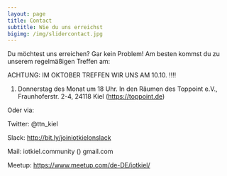 ```yaml
---
layout: page
title: Contact
subtitle: Wie du uns erreichst
bigimg: /img/slidercontact.jpg
---
```


Du möchtest uns erreichen? Gar kein Problem! 
Am besten kommst du zu unserem regelmäßigen Treffen am:

ACHTUNG: IM OKTOBER TREFFEN WIR UNS AM 10.10. !!!!

1. Donnerstag des Monat um 18 Uhr. In den Räumen des Toppoint e.V., Fraunhoferstr. 2-4, 24118 Kiel (https://toppoint.de)

Oder via:

Twitter: @ttn_kiel

Slack: http://bit.ly/joiniotkielonslack

Mail: iotkiel.community (<a>) gmail.com
  
Meetup: https://www.meetup.com/de-DE/iotkiel/
